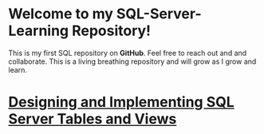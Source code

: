 # Welcome to my SQL-Server-Learning Repository!

This is my first SQL repository on **GitHub**. Feel free to reach out and and collaborate. 
This is a living breathing repository and will grow as I grow and learn.

# [Designing and Implementing SQL Server Tables and Views](https://app.pluralsight.com/library/courses/sqlserver-tables-view-designing-implementing/table-of-contents)
